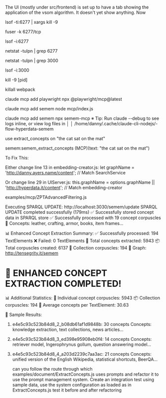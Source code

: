  The UI (mostly under src/frontend) is set up to have a tab showing the application of the vsom algorithm. It doesn't yet show anything. Now 
   


 lsof -ti:6277 | xargs kill -9 

  fuser -k 6277/tcp 

 lsof -i:6277

   netstat -tulpn | grep 6277

  netstat -tulpn | grep 3000

 lsof -i:3000

kill -9 [pid]

killall webpack

claude mcp add playwright npx @playwright/mcp@latest

claude mcp add semem node mcp/index.js

claude mcp add semem npx semem-mcp
※ Tip: Run claude --debug to see logs inline, or view log files in                                                                                                            │
│   /home/danny/.cache/claude-cli-nodejs/-flow-hyperdata-semem   

use extract_concepts on "the cat sat on the mat"

semem:semem_extract_concepts (MCP)(text: "the cat sat on the mat")

  To Fix This:

  Either change line 13 in embedding-creator.js:
  let graphName = 'http://danny.ayers.name/content'; // Match SearchService

  Or change line 29 in UIServer.js:
  this.graphName = options.graphName || 'http://hyperdata.it/content'; // Match embedding-creator


examples/mcp/ZPTAdvancedFiltering.js

Executing SPARQL UPDATE: http://localhost:3030/semem/update
SPARQL UPDATE completed successfully (179ms)
✅ Successfully stored concept data in SPARQL store
   ✅ Successfully processed with 19 concept corpuscles
   📝 Concepts: leather, crafting, armor, books, item frames...

📊 Enhanced Concept Extraction Summary:
   ✅ Successfully processed: 194 TextElements
   ❌ Failed: 0 TextElements
   🧠 Total concepts extracted: 5943
   📦 Total corpuscles created: 6137
   🔗 Collection corpuscles: 194
   🎯 Graph: http://tensegrity.it/semem

🎉 ENHANCED CONCEPT EXTRACTION COMPLETED!
======================================================================
📊 Additional Statistics:
   🔗 Individual concept corpuscles: 5943
   📦 Collection corpuscles: 194
   🧠 Average concepts per TextElement: 30.63

📝 Sample Results:
   1. e4e5c93c523b84d8_2_b08db61af1d9848b: 30 concepts
      Concepts: knowledge extraction, text collections, news articles...
   2. e4e5c93c523b84d8_3_ed398e95908eb0f4: 14 concepts
      Concepts: retriever model, Ingerophrynus gollum, question answering model...
   3. e4e5c93c523b84d8_4_a203d2239c7aa3ac: 21 concepts
      Concepts: unified version of the English Wikipedia, statistical shortcuts, BeerQA...

      can you follow the route through which examples/document/ExtractConcepts.js uses prompts and refactor it to use the prompt management system. Create an integration test using sample data, use the system configuration as loaded as in ExtractConcepts.js test it before and after refactoring
